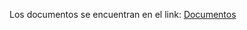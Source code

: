 Los documentos se encuentran en el link:
[Documentos](https://drive.google.com/folderview?id=0B9gvhkEdDpUBblh5c2RacVA5VUE&usp=sharing)